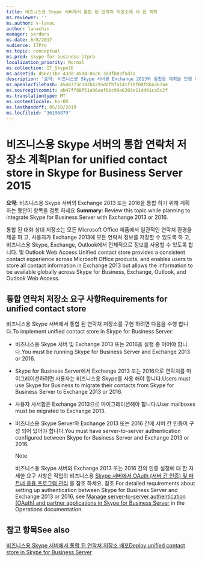 ```yaml
---
title: 비즈니스용 Skype 서버에서 통합 된 연락처 저장소에 대 한 계획
ms.reviewer: ''
ms.author: v-lanac
author: lanachin
manager: serdars
ms.date: 6/8/2017
audience: ITPro
ms.topic: conceptual
ms.prod: skype-for-business-itpro
localization_priority: Normal
ms.collection: IT_Skype16
ms.assetid: d56e11be-43dd-45d4-8ac6-3adfb03f5d1a
description: '요약: 비즈니스용 Skype 서버를 Exchange 2013와 통합할 계획을 진행 하는 동안이 항목을 검토 하세요.'
ms.openlocfilehash: 4548773c382b4295ddfbfa141f18f0df8ba367ae
ms.sourcegitcommit: ab47ff88f51a96aaf8bc99a6303e114d41ca5c2f
ms.translationtype: MT
ms.contentlocale: ko-KR
ms.lasthandoff: 05/20/2019
ms.locfileid: "36196879"
---
```

# <a name="plan-for-unified-contact-store-in-skype-for-business-server-2015"></a><span data-ttu-id="0e7fe-103">비즈니스용 Skype 서버의 통합 연락처 저장소 계획</span><span class="sxs-lookup"><span data-stu-id="0e7fe-103">Plan for unified contact store in Skype for Business Server 2015</span></span>
 
<span data-ttu-id="0e7fe-104">**요약:** 비즈니스용 Skype 서버와 Exchange 2013 또는 2016을 통합 하기 위해 계획 하는 동안이 항목을 검토 하세요.</span><span class="sxs-lookup"><span data-stu-id="0e7fe-104">**Summary:** Review this topic while planning to integrate Skype for Business Server with Exchange 2013 or 2016.</span></span>
  
<span data-ttu-id="0e7fe-105">통합 된 대화 상대 저장소는 모든 Microsoft Office 제품에서 일관적인 연락처 환경을 제공 하 고, 사용자가 Exchange 2013에 모든 연락처 정보를 저장할 수 있도록 하 고, 비즈니스용 Skype, Exchange, Outlook에서 전체적으로 정보를 사용할 수 있도록 합니다. 및 Outlook Web Access.</span><span class="sxs-lookup"><span data-stu-id="0e7fe-105">Unified contact store provides a consistent contact experience across Microsoft Office products, and enables users to store all contact information in Exchange 2013 but allows the information to be available globally across Skype for Business, Exchange, Outlook, and Outlook Web Access.</span></span>
  
## <a name="requirements-for-unified-contact-store"></a><span data-ttu-id="0e7fe-106">통합 연락처 저장소 요구 사항</span><span class="sxs-lookup"><span data-stu-id="0e7fe-106">Requirements for unified contact store</span></span>

<span data-ttu-id="0e7fe-107">비즈니스용 Skype 서버에서 통합 된 연락처 저장소를 구현 하려면 다음을 수행 합니다.</span><span class="sxs-lookup"><span data-stu-id="0e7fe-107">To implement unified contact store in Skype for Business Server:</span></span>
  
- <span data-ttu-id="0e7fe-108">비즈니스용 Skype 서버 및 Exchange 2013 또는 2016을 실행 중 이어야 합니다.</span><span class="sxs-lookup"><span data-stu-id="0e7fe-108">You must be running Skype for Business Server and Exchange 2013 or 2016.</span></span>
    
- <span data-ttu-id="0e7fe-109">Skype for Business Server에서 Exchange 2013 또는 2016으로 연락처를 마이그레이션하려면 사용자는 비즈니스용 Skype를 사용 해야 합니다.</span><span class="sxs-lookup"><span data-stu-id="0e7fe-109">Users must use Skype for Business to migrate their contacts from Skype for Business Server to Exchange 2013 or 2016.</span></span>
    
- <span data-ttu-id="0e7fe-110">사용자 사서함은 Exchange 2013으로 마이그레이션해야 합니다.</span><span class="sxs-lookup"><span data-stu-id="0e7fe-110">User mailboxes must be migrated to Exchange 2013.</span></span>
    
- <span data-ttu-id="0e7fe-111">비즈니스용 Skype Server와 Exchange 2013 또는 2016 간에 서버 간 인증이 구성 되어 있어야 합니다.</span><span class="sxs-lookup"><span data-stu-id="0e7fe-111">You must have server-to-server authentication configured between Skype for Business Server and Exchange 2013 or 2016.</span></span>
    
    > [!NOTE]
    > <span data-ttu-id="0e7fe-112">비즈니스용 Skype 서버와 Exchange 2013 또는 2016 간의 인증 설정에 대 한 자세한 요구 사항은 작업의 비즈니스용 [Skype 서버에서 OAuth (서버 간 인증) 및 파트너 응용 프로그램 관리](../../manage/authentication/server-to-server-and-partner-applications.md) 를 참조 하세요. 참조.</span><span class="sxs-lookup"><span data-stu-id="0e7fe-112">For detailed requirements about setting up authentication between Skype for Business Server and Exchange 2013 or 2016, see [Manage server-to-server authentication (OAuth) and partner applications in Skype for Business Server](../../manage/authentication/server-to-server-and-partner-applications.md) in the Operations documentation.</span></span>
  
## <a name="see-also"></a><span data-ttu-id="0e7fe-113">참고 항목</span><span class="sxs-lookup"><span data-stu-id="0e7fe-113">See also</span></span>

[<span data-ttu-id="0e7fe-114">비즈니스용 Skype 서버에서 통합 된 연락처 저장소 배포</span><span class="sxs-lookup"><span data-stu-id="0e7fe-114">Deploy unified contact store in Skype for Business Server</span></span>](../../deploy/deploy-unified-contact-store.md)
